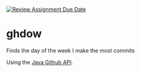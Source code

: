 [![Review Assignment Due Date](https://classroom.github.com/assets/deadline-readme-button-22041afd0340ce965d47ae6ef1cefeee28c7c493a6346c4f15d667ab976d596c.svg)](https://classroom.github.com/a/p0m2bsH-)
# ghdow

Finds the day of the week I make the most commits

Using the [Java Github API](https://github.com/hub4j/github-api).
